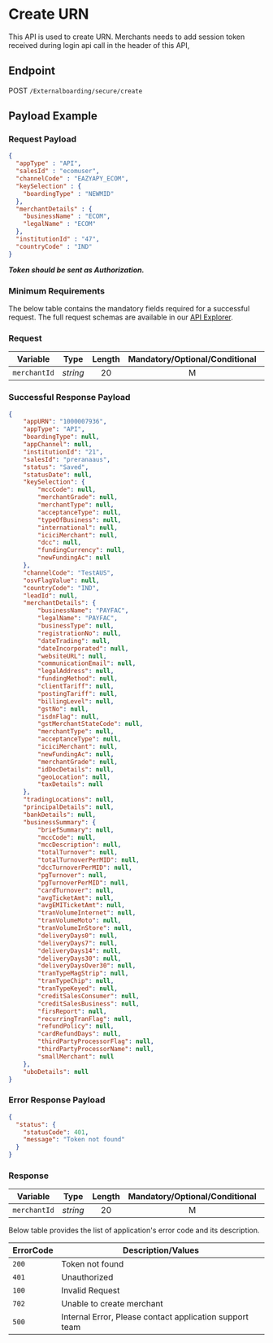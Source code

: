 # Create URN

This API is used to create URN. Merchants needs to add session 
token received during login api call in the header of this API,


## Endpoint

POST `/Externalboarding/secure/create`

## Payload Example

### Request Payload

```json
{
  "appType" : "API",
  "salesId" : "ecomuser",
  "channelCode" : "EAZYAPY_ECOM",
  "keySelection" : {
    "boardingType" : "NEWMID"
  },
  "merchantDetails" : {
    "businessName" : "ECOM",
    "legalName" : "ECOM"
  },
  "institutionId" : "47",
  "countryCode" : "IND"
}

```
  
***Token should be sent as Authorization.***

### Minimum Requirements

The below table contains the mandatory fields required for a successful request. The full request schemas are available in our [API Explorer](../api/?type=get&path=/Externalboarding/secure/create).

### Request
| Variable | Type | Length |  Mandatory/Optional/Conditional  | Description/Values |
| -------- | :-------: | :--: | :------------: | ------------------ |
| `merchantId` | *string* | 20 | M | Merchant ID |

### Successful Response Payload

```json
{
	"appURN": "1000007936",
	"appType": "API",
	"boardingType": null,
	"appChannel": null,
	"institutionId": "21",
	"salesId": "preranaaus",
	"status": "Saved",
	"statusDate": null,
	"keySelection": {
		"mccCode": null,
		"merchantGrade": null,
		"merchantType": null,
		"acceptanceType": null,
		"typeOfBusiness": null,
		"international": null,
		"iciciMerchant": null,
		"dcc": null,
		"fundingCurrency": null,
		"newFundingAc": null
	},
	"channelCode": "TestAUS",
	"osvFlagValue": null,
	"countryCode": "IND",
	"leadId": null,
	"merchantDetails": {
		"businessName": "PAYFAC",
		"legalName": "PAYFAC",
		"businessType": null,
		"registrationNo": null,
		"dateTrading": null,
		"dateIncorporated": null,
		"websiteURL": null,
		"communicationEmail": null,
		"legalAddress": null,
		"fundingMethod": null,
		"clientTariff": null,
		"postingTariff": null,
		"billingLevel": null,
		"gstNo": null,
		"isdnFlag": null,
		"gstMerchantStateCode": null,
		"merchantType": null,
		"acceptanceType": null,
		"iciciMerchant": null,
		"newFundingAc": null,
		"merchantGrade": null,
		"idDocDetails": null,
		"geoLocation": null,
		"taxDetails": null
	},
	"tradingLocations": null,
	"principalDetails": null,
	"bankDetails": null,
	"businessSummary": {
		"briefSummary": null,
		"mccCode": null,
		"mccDescription": null,
		"totalTurnover": null,
		"totalTurnoverPerMID": null,
		"dccTurnoverPerMID": null,
		"pgTurnover": null,
		"pgTurnoverPerMID": null,
		"cardTurnover": null,
		"avgTicketAmt": null,
		"avgEMITicketAmt": null,
		"tranVolumeInternet": null,
		"tranVolumeMoto": null,
		"tranVolumeInStore": null,
		"deliveryDays0": null,
		"deliveryDays7": null,
		"deliveryDays14": null,
		"deliveryDays30": null,
		"deliveryDaysOver30": null,
		"tranTypeMagStrip": null,
		"tranTypeChip": null,
		"tranTypeKeyed": null,
		"creditSalesConsumer": null,
		"creditSalesBusiness": null,
		"firsReport": null,
		"recurringTranFlag": null,
		"refundPolicy": null,
		"cardRefundDays": null,
		"thirdPartyProcessorFlag": null,
		"thirdPartyProcessorName": null,
		"smallMerchant": null
	},
	"uboDetails": null
}
```

### Error Response Payload

```json
{
  "status": {
    "statusCode": 401,
    "message": "Token not found"
  }
}
```

### Response
| Variable | Type | Length |  Mandatory/Optional/Conditional  | Description/Values |
| -------- | :-------: | :--: | :------------: | ------------------ |
| `merchantId` | *string* | 20 | M | Merchant ID |




Below table provides the list of application's error code and its description.

| ErrorCode |  Description/Values |
| --------  | ------------------ |
|`200`| Token not found | 
|`401`| Unauthorized | 
|`100`| Invalid Request | 
|`702`| Unable to create merchant | 
|`500`| Internal Error, Please contact application support team | 
